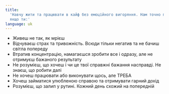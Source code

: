 ```yaml
---
title:
  'Навчу жити та працювати в кайф без емоційного вигоряння. Нам точно по дорозі,
  якщо ти:'
language: uk
---
```


<ul>
   	<li>Живеш не так, як мрієш</li>
	<li>Відчуваєш страх та тривожність. Всюди тільки негатив та не бачиш світла попереду</li>
	<li>Втратив концентрацію, намагаєшся зробити все і одразу, але не отримуєш бажаного результату</li>
	<li>Не розумієш, що хочеш і чи це твої справжні бажання насправді. Не знаєш, що робити далі</li>
	<li>Не хочеш працювати або виконувати щось, але ТРЕБА</li>
	<li>Хочеш займатися улюбленою справою та отримувати гарний дохід</li>
	<li>Розумієш, що залип у рутині. Кожний день схожий на попередній</li>
</ul>
